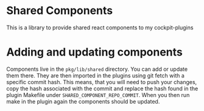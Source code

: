 # Shared Components

This is a library to provide shared react components to my cockpit-plugins

# Adding and updating components

Components live in the `pkg/lib/shared` directory. You can add or update them there. They are then imported in the plugins using git fetch with a specific commit hash. This means, that you will need to push your changes, copy the hash associated with the commit and replace the hash found in the plugin Makefile under `SHARED_COMPONENT_REPO_COMMIT`.
When you then run make in the plugin again the components should be updated.